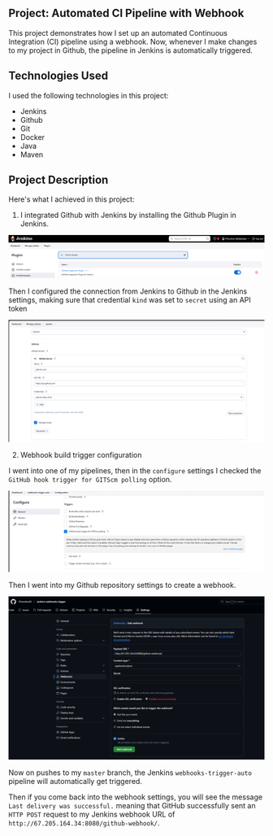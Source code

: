 ## Project: Automated CI Pipeline with Webhook

This project demonstrates how I set up an automated Continuous Integration (CI) pipeline using a webhook. Now, whenever I make changes to my project in Github, the pipeline in Jenkins is automatically triggered.

## Technologies Used

I used the following technologies in this project:

*   Jenkins
*   Github
*   Git
*   Docker
*   Java
*   Maven

## Project Description

Here's what I achieved in this project:

1. I integrated Github with Jenkins by installing the Github Plugin in Jenkins.

![github](https://github.com/Princeton45/jenkins-webhooks-trigger/blob/main/images/github-plugin2.png)

Then I configured the connection from Jenkins to Github in the Jenkins settings, making sure that credential `kind` was set to `secret` using an API token

![git-token](https://github.com/Princeton45/jenkins-webhooks-trigger/blob/main/images/git-token.png)


2. Webhook build trigger configuration

I went into one of my pipelines, then in the `configure` settings I checked the `GitHub hook trigger for GITScm polling` option.

![checked](https://github.com/Princeton45/jenkins-webhooks-trigger/blob/main/images/checked.png)

Then I went into my Github repository settings to create a webhook.

![webhook](https://github.com/Princeton45/jenkins-webhooks-trigger/blob/main/images/webhook.png)

Now on pushes to my `master` branch, the Jenkins `webhooks-trigger-auto` pipeline will automatically get triggered.

Then if you come back into the webhook settings, you will see the message `Last delivery was successful.` meaning that GitHub successfully sent an `HTTP POST` request to my Jenkins webhook URL of `http://67.205.164.34:8080/github-webhook/`.
